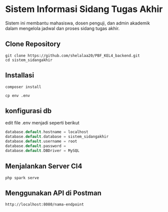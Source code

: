 # Sistem Informasi Sidang Tugas Akhir
Sistem ini membantu mahasiswa, dosen penguji, dan admin akademik dalam mengelola jadwal dan proses sidang tugas akhir.

## Clone Repository
```
git clone https://github.com/shelalaa20/PBF_KEL4_backend.git
cd sistem_sidangakhir
```

## Installasi
```
composer install 

```
```
cp env .env
```
## konfigurasi db
edit file .env menjadi seperti berikut
```php
database.default.hostname = localhost
database.default.database = sistem_sidangakhir
database.default.username = root
database.default.password = 
database.default.DBDriver = MySQL
```
## Menjalankan Server CI4
```
php spark serve 
```

## Menggunakan API di Postman
```
http://localhost:8080/nama-endpoint
```

